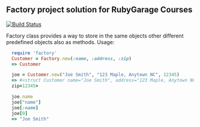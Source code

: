## Factory project solution for RubyGarage Courses
[![Build Status](https://travis-ci.org/alexbutirskiy/factory.svg?branch=master)](https://travis-ci.org/alexbutirskiy/factory)

Factory class provides a way to store in the same objects other different predefined objects also as methods.
Usage:
```ruby
  require 'factory'
  Customer = Factory.new(:name, :address, :zip)
  => Customer

  joe = Customer.new("Joe Smith", "123 Maple, Anytown NC", 12345)
  => #<struct Customer name="Joe Smith", address="123 Maple, Anytown NC",
  zip=12345>

  joe.name
  joe["name"]
  joe[:name]
  joe[0]
  => "Joe Smith"
  ```